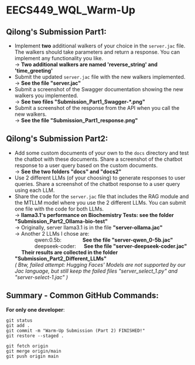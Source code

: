 # EECS449_WQL_Warm-Up
## Qilong's Submission Part1:
+ Implement **two** additional walkers of your choice in the `server.jac` file. The walkers should take parameters and return a response. You can implement any functionality you like.  
   -> **Two additional walkers are named 'reverse_string' and 'time_greeting'**
+ Submit the updated `server.jac` file with the new walkers implemented.  
   -> **See the file "server.jac"**
+ Submit a screenshot of the Swagger documentation showing the new walkers you implemented.  
   -> **See two files "Submission_Part1_Swagger-*.png"**
+ Submit a screenshot of the response from the API when you call the new walkers.  
   -> **See the file "Submission_Part1_response.png"**

## Qilong's Submission Part2:
+ Add some custom documents of your own to the `docs` directory and test the chatbot with these documents. Share a screenshot of the chatbot response to a user query based on the custom documents.  
   -> **See the two folders "docs" and "docs2"**
+ Use 2 different LLMs (of your choosing) to generate responses to user queries. Share a screenshot of the chatbot response to a user query using each LLM.
+ Share the code for the `server.jac` file that includes the RAG module and the MTLLM model where you use the 2 different LLMs. You can submit one file with the code for both LLMs.   
   -> **llama3.1's performance on Biochemistry Tests: see the folder "Submission_Part2_Ollama-bio-test"**  
   -> Originally, server llama3.1 is in the file **"server-ollama.jac"**  
   -> Another 2 LLMs I chose are:  
  &emsp; &emsp; &emsp;      qwen:0.5b:  &emsp; &emsp; &emsp; **See the file "server-qwen_0-5b.jac"**  
  &emsp; &emsp; &emsp; deepseek-coder:  &emsp; **See the file "server-deepseek-coder.jac"**  
  &emsp;   **Their results are collected in the folder "Submission_Part2_Different_LLMs"**  
*( Btw, failed attempt: Hugging Faces' Models are not supported by our Jac language, but still keep the failed files "server_select_1.py" and "server-select-1.jac" )*


## Summary - Common GitHub Commands:
   **For only one developer**: 
   ```
   git status
   git add .
   git commit -m "Warm-Up Submission (Part 2) FINISHED!"
   git restore --staged .
   ```
   ```
   git fetch origin
   git merge origin/main
   git push origin main
   ```

